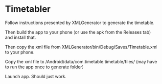 # Timetabler

Follow instructions presented by XMLGenerator to generate the timetable.

Then build the app to your phone (or use the apk from the Releases tab) and install that.

Then copy the xml file from XMLGenerator/bin/Debug/Saves/Timetable.xml to your phone.

Copy the xml file to /Android/data/com.timetable.timetable/files/ (may have to run the app once to generate folder)

Launch app. Should just work.
